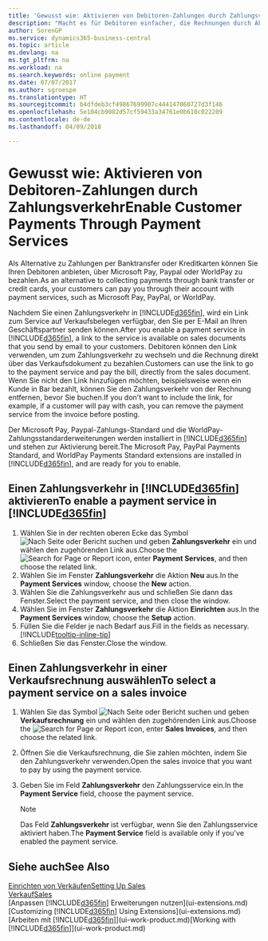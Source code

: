 ```yaml
---
title: 'Gewusst wie: Aktivieren von Debitoren-Zahlungen durch Zahlungsverkehr.| Microsoft Docs'
description: "Macht es für Debitoren einfacher, die Rechnungen durch Aktivierung des Zahlungsverkehrs zu bezahlen."
author: SorenGP
ms.service: dynamics365-business-central
ms.topic: article
ms.devlang: na
ms.tgt_pltfrm: na
ms.workload: na
ms.search.keywords: online payment
ms.date: 07/07/2017
ms.author: sgroespe
ms.translationtype: HT
ms.sourcegitcommit: b4dfdeb3cf49867699907c444147060727d3f146
ms.openlocfilehash: 5e104cb9082d57cf59433a34761e0b610c022209
ms.contentlocale: de-de
ms.lasthandoff: 04/09/2018

---
```

# <a name="enable-customer-payments-through-payment-services"></a><span data-ttu-id="7b876-103">Gewusst wie: Aktivieren von Debitoren-Zahlungen durch Zahlungsverkehr</span><span class="sxs-lookup"><span data-stu-id="7b876-103">Enable Customer Payments Through Payment Services</span></span>
<span data-ttu-id="7b876-104">Als Alternative zu Zahlungen per Banktransfer oder Kreditkarten können Sie Ihren Debitoren anbieten, über Microsoft Pay, Paypal oder WorldPay zu bezahlen.</span><span class="sxs-lookup"><span data-stu-id="7b876-104">As an alternative to collecting payments through bank transfer or credit cards, your customers can pay you through their account with payment services, such as Microsoft Pay, PayPal, or WorldPay.</span></span>  

<span data-ttu-id="7b876-105">Nachdem Sie einen Zahlungsverkehr in [!INCLUDE[d365fin](includes/d365fin_md.md)], wird ein Link zum Service auf Verkaufsbelegen verfügbar, den Sie per E-Mail an Ihren Geschäftspartner senden können.</span><span class="sxs-lookup"><span data-stu-id="7b876-105">After you enable a payment service in [!INCLUDE[d365fin](includes/d365fin_md.md)], a link to the service is available on sales documents that you send by email to your customers.</span></span> <span data-ttu-id="7b876-106">Debitoren können den Link verwenden, um zum Zahlungsverkehr zu wechseln und die Rechnung direkt über das Verkaufsdokument zu bezahlen.</span><span class="sxs-lookup"><span data-stu-id="7b876-106">Customers can use the link to go to the payment service and pay the bill, directly from the sales document.</span></span> <span data-ttu-id="7b876-107">Wenn Sie nicht den Link hinzufügen möchten, beispielsweise wenn ein Kunde in Bar bezahlt, können Sie den Zahlungsverkehr von der Rechnung entfernen, bevor Sie buchen.</span><span class="sxs-lookup"><span data-stu-id="7b876-107">If you don't want to include the link, for example, if a customer will pay with cash, you can remove the payment service from the invoice before posting.</span></span>  

<span data-ttu-id="7b876-108">Der Microsoft Pay, Paypal-Zahlungs-Standard und die WorldPay-Zahlungsstandarderweiterungen werden installiert in [!INCLUDE[d365fin](includes/d365fin_md.md)] und stehen zur Aktivierung bereit.</span><span class="sxs-lookup"><span data-stu-id="7b876-108">The Microsoft Pay, PayPal Payments Standard, and WorldPay Payments Standard extensions are installed in [!INCLUDE[d365fin](includes/d365fin_md.md)], and are ready for you to enable.</span></span>  

## <a name="to-enable-a-payment-service-in-included365finincludesd365finmdmd"></a><span data-ttu-id="7b876-109">Einen Zahlungsverkehr in [!INCLUDE[d365fin](includes/d365fin_md.md)] aktivieren</span><span class="sxs-lookup"><span data-stu-id="7b876-109">To enable a payment service in [!INCLUDE[d365fin](includes/d365fin_md.md)]</span></span>
1. <span data-ttu-id="7b876-110">Wählen Sie in der rechten oberen Ecke das Symbol ![Nach Seite oder Bericht suchen](media/ui-search/search_small.png "Nach Seite oder Bericht suchen") und geben **Zahlungsverkehr** ein und wählen den zugehörenden Link aus.</span><span class="sxs-lookup"><span data-stu-id="7b876-110">Choose the ![Search for Page or Report](media/ui-search/search_small.png "Search for Page or Report icon") icon, enter **Payment Services**, and then choose the related link.</span></span>  
2. <span data-ttu-id="7b876-111">Wählen Sie im Fenster **Zahlungsverkehr** die Aktion **Neu** aus.</span><span class="sxs-lookup"><span data-stu-id="7b876-111">In the **Payment Services** window, choose the **New** action.</span></span>  
3. <span data-ttu-id="7b876-112">Wählen Sie die Zahlungsverkehr aus und schließen Sie dann das Fenster.</span><span class="sxs-lookup"><span data-stu-id="7b876-112">Select the payment service, and then close the window.</span></span>  
4. <span data-ttu-id="7b876-113">Wählen Sie im Fenster **Zahlungsverkehr** die Aktion **Einrichten** aus.</span><span class="sxs-lookup"><span data-stu-id="7b876-113">In the **Payment Services** window, choose the **Setup** action.</span></span>  
5. <span data-ttu-id="7b876-114">Füllen Sie die Felder je nach Bedarf aus.</span><span class="sxs-lookup"><span data-stu-id="7b876-114">Fill in the fields as necessary.</span></span> [!INCLUDE[tooltip-inline-tip](includes/tooltip-inline-tip_md.md)]  
6. <span data-ttu-id="7b876-115">Schließen Sie das Fenster.</span><span class="sxs-lookup"><span data-stu-id="7b876-115">Close the window.</span></span>  

## <a name="to-select-a-payment-service-on-a-sales-invoice"></a><span data-ttu-id="7b876-116">Einen Zahlungsverkehr in einer Verkaufsrechnung auswählen</span><span class="sxs-lookup"><span data-stu-id="7b876-116">To select a payment service on a sales invoice</span></span>
1. <span data-ttu-id="7b876-117">Wählen Sie das Symbol ![Nach Seite oder Bericht suchen](media/ui-search/search_small.png "Nach Seite oder Bericht suchen") und geben **Verkaufsrechnung** ein und wählen den zugehörenden Link aus.</span><span class="sxs-lookup"><span data-stu-id="7b876-117">Choose the ![Search for Page or Report](media/ui-search/search_small.png "Search for Page or Report icon") icon, enter **Sales Invoices**, and then choose the related link.</span></span>  
2. <span data-ttu-id="7b876-118">Öffnen Sie die Verkaufsrechnung, die Sie zahlen möchten, indem Sie den Zahlungsverkehr verwenden.</span><span class="sxs-lookup"><span data-stu-id="7b876-118">Open the sales invoice that you want to pay by using the payment service.</span></span>  
3. <span data-ttu-id="7b876-119">Geben Sie im Feld **Zahlungsverkehr** den Zahlungsservice ein.</span><span class="sxs-lookup"><span data-stu-id="7b876-119">In the **Payment Service** field, choose the payment service.</span></span>  

    > [!NOTE]  
    > <span data-ttu-id="7b876-120">Das Feld **Zahlungsverkehr** ist verfügbar, wenn Sie den Zahlungsservice aktiviert haben.</span><span class="sxs-lookup"><span data-stu-id="7b876-120">The **Payment Service** field is available only if you've enabled the payment service.</span></span>  

## <a name="see-also"></a><span data-ttu-id="7b876-121">Siehe auch</span><span class="sxs-lookup"><span data-stu-id="7b876-121">See Also</span></span>  
[<span data-ttu-id="7b876-122">Einrichten von Verkäufen</span><span class="sxs-lookup"><span data-stu-id="7b876-122">Setting Up Sales</span></span>](sales-setup-sales.md)  
[<span data-ttu-id="7b876-123">Verkauf</span><span class="sxs-lookup"><span data-stu-id="7b876-123">Sales</span></span>](sales-manage-sales.md)  
<span data-ttu-id="7b876-124">[Anpassen [!INCLUDE[d365fin](includes/d365fin_md.md)] Erweiterungen nutzen](ui-extensions.md)</span><span class="sxs-lookup"><span data-stu-id="7b876-124">[Customizing [!INCLUDE[d365fin](includes/d365fin_md.md)] Using Extensions](ui-extensions.md)</span></span>  
<span data-ttu-id="7b876-125">[Arbeiten mit [!INCLUDE[d365fin](includes/d365fin_md.md)]](ui-work-product.md)</span><span class="sxs-lookup"><span data-stu-id="7b876-125">[Working with [!INCLUDE[d365fin](includes/d365fin_md.md)]](ui-work-product.md)</span></span>  

